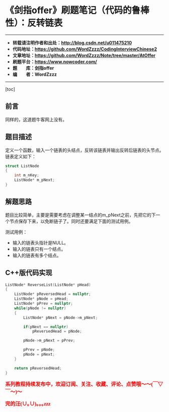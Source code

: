 # 《剑指offer》刷题笔记（代码的鲁棒性）：反转链表

----------

- **转载请注明作者和出处：http://blog.csdn.net/u011475210**
- **代码地址：https://github.com/WordZzzz/CodingInterviewChinese2**
- **文章地址：https://github.com/WordZzzz/Note/tree/master/AtOffer**
- **刷题平台：https://www.nowcoder.com/**
- **题&emsp;&emsp;库：剑指offer**
- **编&emsp;&emsp;者：WordZzzz**

----------

[toc]

## 前言

同样的，这道题牛客网上没有。

## 题目描述

定义一个函数，输入一个链表的头结点，反转该链表并输出反转后链表的头节点。链表定义如下：

```c
struct ListNode
{
    int m_nKey;
    ListNode* m_pNext;
}
```

## 解题思路

题目比较简单，主要是需要考虑在调整某一结点的m_pNext之前，先把它的下一个节点保存下来，以免断链子了。同时还要满足下面的测试用例。

测试用例：

- 输入的链表头指针是NULL。
- 输入的链表只有一个结点。
- 输入的链表有多个结点。

## C++版代码实现

```c
ListNode* ReverseList(ListNode* pHead)
{
    ListNode* pReversedHead = nullptr;
    ListNode* pNode = pHead;
    ListNode* pPrev = nullptr;
    while(pNode != nullptr)
    {
        ListNode* pNext = pNode->m_pNext;

        if(pNext == nullptr)
            pReversedHead = pNode;

        pNode->m_pNext = pPrev;

        pPrev = pNode;
        pNode = pNext;
    }

    return pReversedHead;
}
```

**<font color="red" size=3 face="仿宋">系列教程持续发布中，欢迎订阅、关注、收藏、评论、点赞哦～～(￣▽￣～)～</font>**

**<font color="red" size=3 face="仿宋">完的汪(∪｡∪)｡｡｡zzz</font>**